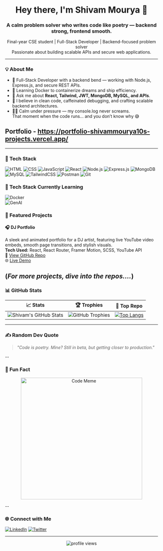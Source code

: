 <h1 align="center">Hey there, I'm Shivam Mourya 👋</h1>
<h3 align="center">A calm problem solver who writes code like poetry — backend strong, frontend smooth.</h3>
<p align="center">
  Final-year CSE student | Full-Stack Developer | Backend-focused problem solver<br>
  Passionate about building scalable APIs and secure web applications.
</p>

---

### 💡 About Me

- 🔭 Full-Stack Developer with a backend bend — working with Node.js, Express.js, and secure REST APIs.
- 🧠 Learning Docker to containerize dreams and ship efficiency.
- 💬 Ask me about **React, Tailwind, JWT, MongoDB, MySQL, and APIs**.
- 🔄 I believe in clean code, caffeinated debugging, and crafting scalable backend architectures.
- 🧘‍♂️ Calm under pressure — my console.log never screams.
  <br>That moment when the code runs... and you don’t know why 😅

## Portfolio - https://portfolio-shivammourya10s-projects.vercel.app/
---

### 🚀 Tech Stack

![HTML](https://img.shields.io/badge/HTML5-E34F26?style=for-the-badge&logo=html5&logoColor=white)
![CSS](https://img.shields.io/badge/CSS3-1572B6?style=for-the-badge&logo=css3&logoColor=white)
![JavaScript](https://img.shields.io/badge/JavaScript-black?style=for-the-badge&logo=javascript)
![React](https://img.shields.io/badge/React-61DAFB?style=for-the-badge&logo=react)
![Node.js](https://img.shields.io/badge/Node.js-339933?style=for-the-badge&logo=node-dot-js&logoColor=white)
![Express.js](https://img.shields.io/badge/Express.js-grey?style=for-the-badge)
![MongoDB](https://img.shields.io/badge/MongoDB-4EA94B?style=for-the-badge&logo=mongodb&logoColor=white)
![MySQL](https://img.shields.io/badge/MySQL-00758F?style=for-the-badge&logo=mysql)
![TailwindCSS](https://img.shields.io/badge/Tailwind_CSS-38B2AC?style=for-the-badge&logo=tailwind-css)
![Postman](https://img.shields.io/badge/Postman-black?style=for-the-badge&logo=postman)
![Git](https://img.shields.io/badge/Git-F05032?style=for-the-badge&logo=git)


### 🚀 Tech Stack Currently Learning

![Docker](https://img.shields.io/badge/Docker-blue?style=for-the-badge&logo=docker&logoColor=white)  
![GenAI](https://img.shields.io/badge/GenAI-purple?style=for-the-badge&logo=openai&logoColor=white)

### 🌟 Featured Projects

#### 🎧 DJ Portfolio  
A sleek and animated portfolio for a DJ artist, featuring live YouTube video embeds, smooth page transitions, and stylish visuals.  
**Tech Used:** React, React Router, Framer Motion, SCSS, YouTube API  
🔗 [View GitHub Repo](https://github.com/shivammourya10/djMickey)  
🌐 [Live Demo](https://djmickeyapp.vercel.app/)

(*For more projects, dive into the repos....*)
---

### 📊 GitHub Stats

| 📈 Stats | 🏆 Trophies | 📌 Top Repo |
|---------|-------------|-------------|
| ![Shivam's GitHub Stats](https://github-readme-stats.vercel.app/api?username=shivammourya10&show_icons=true&theme=tokyonight) | ![GitHub Trophies](https://github-profile-trophy.vercel.app/?username=shivammourya10&theme=tokyonight) | [![Top Langs](https://github-readme-stats.vercel.app/api/top-langs/?username=shivammourya10&layout=compact&theme=tokyonight)](https://github.com/shivammourya10) |

---

### ✍️ Random Dev Quote
> *"Code is poetry. Mine? Still in beta, but getting closer to production."*

--
### 🤖 Fun Fact  
<p align="center">
  <img src="https://preview.redd.it/thevibecoderera-v0-f87td4etbb8f1.jpeg?width=640&crop=smart&auto=webp&s=0afc00d0c316e28144e0b36f8e37e4e46e43c6f2" alt="Code Meme" width="400"/>
</p>
--

### 🌐 Connect with Me

[![LinkedIn](https://img.shields.io/badge/LinkedIn-blue?style=for-the-badge&logo=linkedin)](https://www.linkedin.com/in/shivam318)
[![Twitter](https://img.shields.io/badge/Twitter-black?style=for-the-badge&logo=twitter)](https://x.com/Shivammourya318)

---

<!-- Optional: Visitors Badge -->
<p align="center">
  <img src="https://komarev.com/ghpvc/?username=shivammourya10&label=Profile+Views&color=0e75b6&style=flat" alt="profile views" />
</p>
